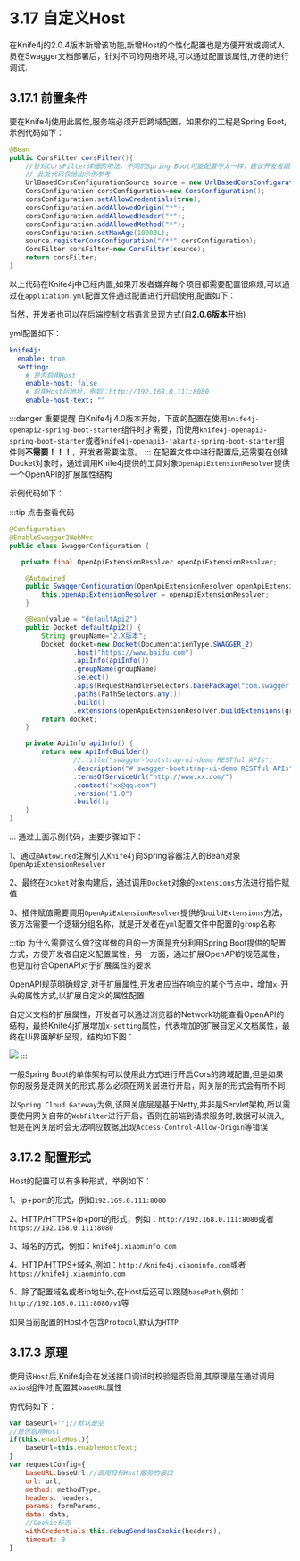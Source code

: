 # 3.17 自定义Host


在Knife4j的2.0.4版本新增该功能,新增Host的个性化配置也是方便开发或调试人员在Swagger文档部署后，针对不同的网络环境,可以通过配置该属性,方便的进行调试.

## 3.17.1 前置条件

要在Knife4j使用此属性,服务端必须开启跨域配置，如果你的工程是Spring Boot,示例代码如下：

```java
@Bean
public CorsFilter corsFilter(){
    //针对CorsFilter详细的用法，不同的Spring Boot可能配置不太一样，建议开发者跟踪源码查看具体的使用方式
    // 此处代码仅给出示例参考
    UrlBasedCorsConfigurationSource source = new UrlBasedCorsConfigurationSource();
    CorsConfiguration corsConfiguration=new CorsConfiguration();
    corsConfiguration.setAllowCredentials(true);
    corsConfiguration.addAllowedOrigin("*");
    corsConfiguration.addAllowedHeader("*");
    corsConfiguration.addAllowedMethod("*");
    corsConfiguration.setMaxAge(10000L);
    source.registerCorsConfiguration("/**",corsConfiguration);
    CorsFilter corsFilter=new CorsFilter(source);
    return corsFilter;
}
```

以上代码在Knife4j中已经内置,如果开发者嫌弃每个项目都需要配置很麻烦,可以通过在`application.yml`配置文件通过配置进行开启使用,配置如下：

 当然，开发者也可以在后端控制文档语言呈现方式(自**2.0.6版本**开始)
 
 yml配置如下：
```yml
knife4j:
  enable: true
  setting:
    # 是否启用Host
    enable-host: false
    # 启用Host后地址，例如：http://192.168.0.111:8080
    enable-host-text: ""
```


:::danger 重要提醒
自Knife4j 4.0版本开始，下面的配置在使用`knife4j-openapi2-spring-boot-starter`组件时才需要，而使用`knife4j-openapi3-spring-boot-starter`或者`knife4j-openapi3-jakarta-spring-boot-starter`组件则**不需要！！！**，开发者需要注意。
:::
在配置文件中进行配置后,还需要在创建Docket对象时，通过调用Knife4j提供的工具对象`OpenApiExtensionResolver`提供一个OpenAPI的扩展属性结构


示例代码如下：

:::tip 点击查看代码
```java
@Configuration
@EnableSwagger2WebMvc
public class SwaggerConfiguration {

   private final OpenApiExtensionResolver openApiExtensionResolver;

    @Autowired
    public SwaggerConfiguration(OpenApiExtensionResolver openApiExtensionResolver) {
        this.openApiExtensionResolver = openApiExtensionResolver;
    }

    @Bean(value = "defaultApi2")
    public Docket defaultApi2() {
        String groupName="2.X版本";
        Docket docket=new Docket(DocumentationType.SWAGGER_2)
                .host("https://www.baidu.com")
                .apiInfo(apiInfo())
                .groupName(groupName)
                .select()
                .apis(RequestHandlerSelectors.basePackage("com.swagger.bootstrap.ui.demo.new2"))
                .paths(PathSelectors.any())
                .build()
                .extensions(openApiExtensionResolver.buildExtensions(groupName));
        return docket;
    }

    private ApiInfo apiInfo() {
        return new ApiInfoBuilder()
                //.title("swagger-bootstrap-ui-demo RESTful APIs")
                .description("# swagger-bootstrap-ui-demo RESTful APIs")
                .termsOfServiceUrl("http://www.xx.com/")
                .contact("xx@qq.com")
                .version("1.0")
                .build();
    }
}
```
:::
通过上面示例代码，主要步骤如下：

1、通过`@Autowired`注解引入`Knife4j`向Spring容器注入的Bean对象`OpenApiExtensionResolver`

2、最终在`Dcoket`对象构建后，通过调用`Docket`对象的`extensions`方法进行插件赋值

3、插件赋值需要调用`OpenApiExtensionResolver`提供的`buildExtensions`方法，该方法需要一个逻辑分组名称，就是开发者在`yml`配置文件中配置的`group`名称

:::tip
为什么需要这么做?这样做的目的一方面是充分利用Spring Boot提供的配置方式，方便开发者自定义配置属性，另一方面，通过扩展OpenAPI的规范属性，也更加符合OpenAPI对于扩展属性的要求

OpenAPI规范明确规定,对于扩展属性,开发者应当在响应的某个节点中，增加`x-`开头的属性方式,以扩展自定义的属性配置

自定义文档的扩展属性，开发者可以通过浏览器的Network功能查看OpenAPI的结构，最终Knife4j扩展增加`x-setting`属性，代表增加的扩展自定义文档属性，最终在Ui界面解析呈现，结构如下图：

![](/knife4j/images/documentation/setting.png)
:::

一般Spring Boot的单体架构可以使用此方式进行开启Cors的跨域配置,但是如果你的服务是走网关的形式,那么必须在网关层进行开启，网关层的形式会有所不同

以`Spring Cloud Gateway`为例,该网关底层是基于Netty,并非是Servlet架构,所以需要使用网关自带的`WebFilter`进行开启，否则在前端到请求服务时,数据可以流入,但是在网关层时会无法响应数据,出现`Access-Control-Allow-Origin`等错误

## 3.17.2 配置形式

Host的配置可以有多种形式，举例如下：

1、ip+port的形式，例如`192.169.0.111:8080`

2、HTTP/HTTPS+ip+port的形式，例如：`http://192.168.0.111:8080`或者`https://192.168.0.111:8080`

3、域名的方式，例如：`knife4j.xiaominfo.com`

4、HTTP/HTTPS+域名,例如：`http://knife4j.xiaominfo.com`或者`https://knife4j.xiaominfo.com`

5、除了配置域名或者ip地址外,在Host后还可以跟随`basePath`,例如：`http://192.168.0.111:8080/v1`等

如果当前配置的Host不包含`Protocol`,默认为`HTTP`

## 3.17.3 原理

使用该`Host`后,Knife4j会在发送接口调试时校验是否启用,其原理是在通过调用`axios`组件时,配置其`baseURL`属性

伪代码如下：

```javascript
var baseUrl='';//默认是空
//是否启用Host
if(this.enableHost){
    baseUrl=this.enableHostText;
}
var requestConfig={
    baseURL:baseUrl,//调用目标Host服务的接口
    url: url,
    method: methodType,
    headers: headers,
    params: formParams,
    data: data,
    //Cookie标志
    withCredentials:this.debugSendHasCookie(headers),
    timeout: 0
}
```


 
 
 